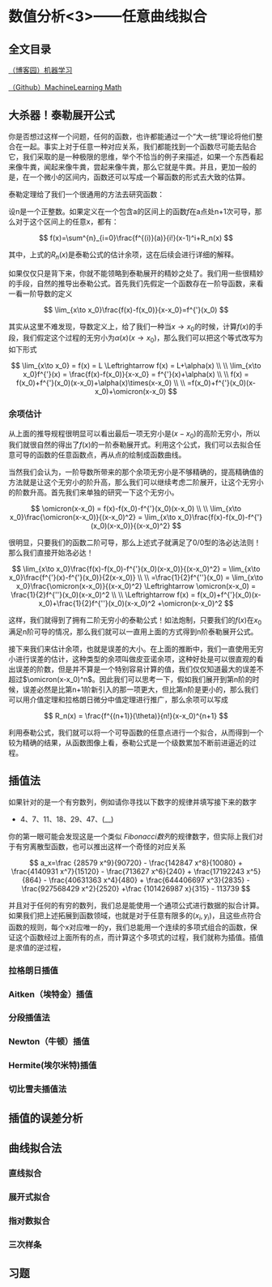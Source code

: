 # 数值分析<3>——任意曲线拟合

## 全文目录

[（博客园）机器学习](https://www.cnblogs.com/WarrenRyan/p/12503734.html)

[（Github）MachineLearning Math](https://github.com/StevenEco/MachineLearning-Math)


## 大杀器！泰勒展开公式

你是否想过这样一个问题，任何的函数，也许都能通过一个“大一统”理论将他们整合在一起。事实上对于任意一种对应关系，我们都能找到一个函数尽可能去贴合它，我们采取的是一种极限的思维，举个不恰当的例子来描述，如果一个东西看起来像牛粪，闻起来像牛粪，尝起来像牛粪，那么它就是牛粪。并且，更加一般的是，在一个微小的区间内，函数还可以写成一个幂函数的形式去大致的估算。

泰勒定理给了我们一个很通用的方法去研究函数：

设n是一个正整数。如果定义在一个包含a的区间上的函数$f$在a点处n+1次可导，那么对于这个区间上的任意x，都有：

$$
f(x)=\sum^{n}_{i=0}\frac{f^{(i)}(a)}{i!}(x-1)^i+R_n(x)
$$

其中，上式的$R_n(x)$是泰勒公式的估计余项，这在后续会进行详细的解释。

如果仅仅只是背下来，你就不能领略到泰勒展开的精妙之处了。我们用一些很精妙的手段，自然的推导出泰勒公式。首先我们先假定一个函数存在一阶导函数，来看一看一阶导数的定义

$$
\lim_{x\to x_0}\frac{f(x)-f(x_0)}{x-x_0}=f^{'}(x_0)
$$

其实从这里不难发现，导数定义上，给了我们一种当$x\to x_0$的时候，计算$f(x)$的手段，我们假定这个过程的无穷小为$\alpha(x)(x\to x_0)$，那么我们可以把这个等式改写为如下形式

$$
\lim_{x\to x_0} = f(x) = L \Leftrightarrow f(x) = L+\alpha(x)
\\
\\
\lim_{x\to x_0}f^{'}(x) = \frac{f(x)-f(x_0)}{x-x_0} = f^{'}(x)+\alpha(x)
\\
\\
f(x) = f(x_0)+f^{'}(x_0)(x-x_0)+\alpha(x)\times(x-x_0)
\\
\\
=f(x_0)+f^{'}(x_0)(x-x_0)+\omicron(x-x_0)
$$

### 余项估计

从上面的推导规程很明显可以看出最后一项无穷小是$(x-x_0)$的高阶无穷小，所以我们就很自然的得出了$f(x)$的一阶泰勒展开式。利用这个公式，我们可以去拟合任意可导的函数的任意函数点，再从点的绘制成函数曲线。

当然我们会认为，一阶导数所带来的那个余项无穷小是不够精确的，提高精确值的方法就是让这个无穷小的阶升高，那么我们可以继续考虑二阶展开，让这个无穷小的阶数升高。首先我们来单独的研究一下这个无穷小。

$$
\omicron(x-x_0) = f(x)-f(x_0)-f^{'}(x_0)(x-x_0)
\\
\\
\lim_{x\to x_0}\frac{\omicron(x-x_0)}{(x-x_0)^2} = \lim_{x\to x_0}\frac{f(x)-f(x_0)-f^{'}(x_0)(x-x_0)}{(x-x_0)^2}
$$

很明显，只要我们的函数二阶可导，那么上述式子就满足了0/0型的洛必达法则！那么我们直接开始洛必达！

$$
\lim_{x\to x_0}\frac{f(x)-f(x_0)-f^{'}(x_0)(x-x_0)}{(x-x_0)^2} = \lim_{x\to x_0}\frac{f^{'}(x)-f^{'}(x_0)}{2(x-x_0)}
\\
\\
=\frac{1}{2}f^{''}(x_0) = \lim_{x\to x_0}\frac{\omicron(x-x_0)}{(x-x_0)^2} \Leftrightarrow \omicron(x-x_0) = \frac{1}{2}f^{''}(x_0)(x-x_0)^2
\\
\\
\Leftrightarrow f(x) = f(x_0)+f^{'}(x_0)(x-x_0)+\frac{1}{2}f^{''}(x_0)(x-x_0)^2 +\omicron(x-x_0)^2
$$

这样，我们就得到了拥有二阶无穷小的泰勒公式！如法炮制，只要我们的$f(x)$在$x_0$满足n阶可导的情况，那么我们就可以一直用上面的方式得到n阶泰勒展开公式。


接下来我们来估计余项，也就是误差的大小。在上面的推断中，我们一直使用无穷小进行误差的估计，这种类型的余项叫做皮亚诺余项，这种好处是可以很直观的看出误差的阶数，但是并不算是一个特别容易计算的值，我们仅仅知道最大的误差不超过$\omicron(x-x_0)^n$。因此我们可以思考一下，假如我们展开到第n阶的时候，误差必然是比第n+1阶新引入的那一项更大，但比第n阶是更小的，那么我们可以用介值定理和拉格朗日微分中值定理进行推广，那么余项可以写成

$$
R_n(x) = \frac{f^{(n+1)}(\theta)}{n!}(x-x_0)^{n+1}
$$

利用泰勒公式，我们就可以将一个可导函数的任意点进行一个拟合，从而得到一个较为精确的结果，从函数图像上看，泰勒公式是一个级数累加不断前进逼近的过程。

## 插值法

如果针对的是一个有穷数列，例如请你寻找以下数字的规律并填写接下来的数字

- 4、7、11、18、29、47、(__)

你的第一眼可能会发现这是一个类似 *Fibonacci数列*的规律数字，但实际上我们对于有穷离散型函数，也可以推出这样一个奇怪的对应关系

$$
a_x=\frac {28579 x^9}{90720} - \frac{142847 x^8}{10080} + \frac{4140931 x^7}{15120} - \frac{713627 x^6}{240} + \frac{17192243 x^5}{864} - \frac{40631363 x^4}{480} + \frac{644406697 x^3}{2835} - \frac{927568429 x^2}{2520} +\frac {101426987 x}{315} - 113739
$$

并且对于任何的有穷的数列，我们总是能使用一个通项公式进行数据的拟合计算。如果我们把上述拓展到函数领域，也就是对于任意有限多的$(x_i,y_i)$，且这些点符合函数的规则，每个x对应唯一的y，我们总能用一个连续的多项式组合的函数，保证这个函数经过上面所有的点，而计算这个多项式的过程，我们就称为插值。插值是求值的逆过程，

### 拉格朗日插值

### Aitken（埃特金）插值

### 分段插值法

### Newton（牛顿）插值

### Hermite(埃尔米特)插值

### 切比雪夫插值法

## 插值的误差分析

## 曲线拟合法

### 直线拟合

### 展开式拟合

### 指对数拟合

### 三次样条

## 习题
